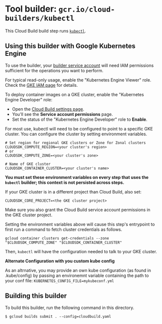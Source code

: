 # Tool builder: `gcr.io/cloud-builders/kubectl`

This Cloud Build build step runs
[`kubectl`](https://kubernetes.io/docs/user-guide/kubectl-overview/).

## Using this builder with Google Kubernetes Engine

To use the builder, your [builder service account](https://cloud.google.com/cloud-build/docs/how-to/service-account-permissions) will need IAM permissions sufficient for the operations you
want to perform. 

For typical read-only usage, enable the "Kubernetes Engine Viewer" role. Check the
[GKE IAM page](https://cloud.google.com/kubernetes-engine/docs/how-to/iam#roles) for
details.

To deploy container images on a GKE cluster, enable the "Kubernetes Engine Developer"
role:

- Open the [Cloud Build settings page](https://console.cloud.google.com/cloud-build/settings).
- You'll see the **Service account permissions** page.
- Set the status of the "Kubernetes Engine Developer" role to **Enable**.

For most use, kubectl will need to be configured to point to a specific GKE
cluster. You can configure the cluster by setting environment variables.

    # Set region for regional GKE clusters or Zone for Zonal clusters
    CLOUDSDK_COMPUTE_REGION=<your cluster's region>
    # or
    CLOUDSDK_COMPUTE_ZONE=<your cluster's zone>

    # Name of GKE cluster
    CLOUDSDK_CONTAINER_CLUSTER=<your cluster's name>

**You must set these environment variables on every step that uses the `kubectl`
builder; this context is not persisted across steps.**


If your GKE cluster is in a different project than Cloud Build, also set:

```CLOUDSDK_CORE_PROJECT=<the GKE cluster project>```

Make sure you also grant the Cloud Build service account permissions in the GKE cluster project.

Setting the environment variables above will cause this step's entrypoint to
first run a command to fetch cluster credentials as follows.

    gcloud container clusters get-credentials --zone "$CLOUDSDK_COMPUTE_ZONE" "$CLOUDSDK_CONTAINER_CLUSTER"

Then, `kubectl` will have the configuration needed to talk to your GKE cluster.

**Alternate Configuration with you custom kube config**

As an altrnative, you may provide an own kube configuration (as found in .kube/config) by passing an environemnt variable containing the path to your conf file: 
```KUBERNETES_CONFIG_FILE=mykubeconf.yml```


## Building this builder

To build this builder, run the following command in this directory.

    $ gcloud builds submit . --config=cloudbuild.yaml
